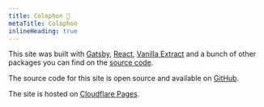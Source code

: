 ```yaml
---
title: Colophon 🚀
metaTitle: Colophon
inlineHeading: true
---
```


This site was built with [Gatsby](https://www.gatsbyjs.com), [React](https://react.dev), [Vanilla Extract](https://vanilla-extract.style)
and a bunch of other packages you can find on the [source code](https://github.com/fed/blog/blob/master/package.json).

The source code for this site is open source and available on [GitHub](htps://github.com/fed/blog).

The site is hosted on [Cloudflare Pages](https://cloudflare.com).
